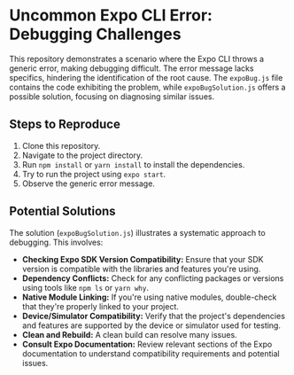 # Uncommon Expo CLI Error: Debugging Challenges

This repository demonstrates a scenario where the Expo CLI throws a generic error, making debugging difficult. The error message lacks specifics, hindering the identification of the root cause.  The `expoBug.js` file contains the code exhibiting the problem, while `expoBugSolution.js` offers a possible solution, focusing on diagnosing similar issues.

## Steps to Reproduce

1. Clone this repository.
2. Navigate to the project directory.
3. Run `npm install` or `yarn install` to install the dependencies.
4. Try to run the project using `expo start`.
5. Observe the generic error message. 

## Potential Solutions

The solution (`expoBugSolution.js`) illustrates a systematic approach to debugging.  This involves:

* **Checking Expo SDK Version Compatibility:** Ensure that your SDK version is compatible with the libraries and features you're using.
* **Dependency Conflicts:** Check for any conflicting packages or versions using tools like `npm ls` or `yarn why`.
* **Native Module Linking:** If you're using native modules, double-check that they're properly linked to your project.
* **Device/Simulator Compatibility:** Verify that the project's dependencies and features are supported by the device or simulator used for testing.
* **Clean and Rebuild:**  A clean build can resolve many issues.
* **Consult Expo Documentation:**  Review relevant sections of the Expo documentation to understand compatibility requirements and potential issues.
